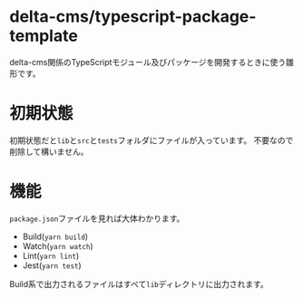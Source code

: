 # delta-cms/typescript-package-template
delta-cms関係のTypeScriptモジュール及びパッケージを開発するときに使う雛形です。

# 初期状態
初期状態だと`lib`と`src`と`tests`フォルダにファイルが入っています。
不要なので削除して構いません。

# 機能
`package.json`ファイルを見れば大体わかります。

- Build(`yarn build`)
- Watch(`yarn watch`)
- Lint(`yarn lint`)
- Jest(`yarn test`)

Build系で出力されるファイルはすべて`lib`ディレクトリに出力されます。

